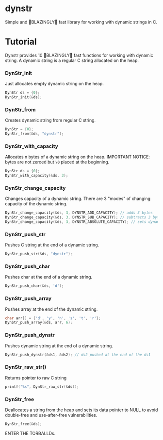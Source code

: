 # dynstr
Simple and 🚀BLAZINGLY🚀 fast library for working with dynamic strings in C.

# Tutorial
Dynstr provides 10 🚀BLAZINGLY🚀 fast functions for working with dynamic string.
A dynamic string is a regular C string allocated on the heap.

### DynStr_init
Just allocates empty dynamic string on the heap.
```C
DynStr ds = {0};
DynStr_init(&ds);
```
### DynStr_from
Creates dynamic string from regular C string.
```C
DynStr = {0};
DynStr_from(&ds, "dynstr");
```

### DynStr_with_capacity
Allocates n bytes of a dynamic string on the heap.
IMPORTANT NOTICE: bytes are not zeroed but `\0` placed at the beginning.
```C
DynStr ds = {0};
DynStr_with_capacity(&ds, 3);
```

### DynStr_change_capacity
Changes capacity of a dynamic string. There are 3 "modes" of changing capacity of the dynamic string.
```C
DynStr_change_capacity(&ds, 3, DYNSTR_ADD_CAPACITY); // adds 3 bytes
DynStr_change_capacity(&ds, 3, DYNSTR_SUB_CAPACITY); // subtracts 3 bytes
DynStr_change_capacity(&ds, 3, DYNSTR_ABSOLUTE_CAPACITY); // sets dynamic string capacity to 3 bytes
```

### DynStr_push_str
Pushes C string at the end of a dynamic string.
```C
DynStr_push_str(&ds, "dynstr");
```

### DynStr_push_char
Pushes char at the end of a dynamic string.
```C
DynStr_push_char(&ds, 'd');
```

### DynStr_push_array
Pushes array at the end of the dynamic string.
```C
char arr[] = {'d', 'y', 'n', 's', 't', 'r'};
DynStr_push_array(&ds, arr, 6);
```
### DynStr_push_dynstr
Pushes dynamic string at the end of a dynamic string.
```C
DynStr_push_dynstr(&ds1, &ds2); // ds2 pushed at the end of the ds1
```

### DynStr_raw_str()
Returns pointer to raw C string
```C
printf("%s", DynStr_raw_str(&ds));
```

### DynStr_free
Deallocates a string from the heap and sets its data pointer to NULL to avoid double-free and use-after-free vulnerabilities.
```C
DynStr_free(&ds);
```

ENTER THE TORBALLDs.

